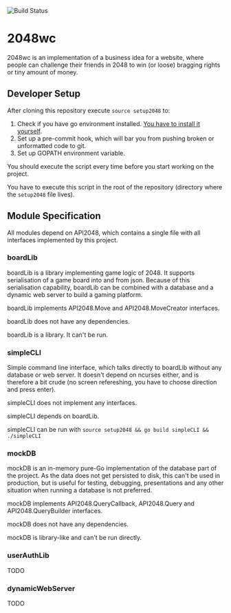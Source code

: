 ![Build Status](https://travis-ci.org/2048wc/2048wc.svg?branch=master)

# 2048wc

2048wc is an implementation of a business idea for a website, where people can challenge their friends in 2048 to win (or loose) bragging rights or tiny amount of money.

## Developer Setup

After cloning this repository execute `source setup2048` to:

1. Check if you have go environment installed. [You have to install it yourself](https://golang.org/doc/install).
2. Set up a pre-commit hook, which will bar you from pushing broken or unformatted code to git.
3. Set up GOPATH environment variable.

You should execute the script every time before you start working on the project.

You have to execute this script in the root of the repository (directory where the `setup2048` file lives).

## Module Specification

All modules depend on API2048, which contains a single file with all interfaces implemented by this project.

### boardLib

boardLib is a library implementing game logic of 2048. It supports serialisation of a game board into and from json. Because of this serialisation capability, boardLib can be combined with a database and a dynamic web server to build a gaming platform.

boardLib implements API2048.Move and API2048.MoveCreator interfaces.

boardLib does not have any dependencies.

boardLib is a library. It can't be run.

### simpleCLI

Simple command line interface, which talks directly to boardLib without any database or web server. It doesn't depend on ncurses either, and is therefore a bit crude (no screen refereshing, you have to choose direction and press enter).

simpleCLI does not implement any interfaces.

simpleCLI depends on boardLib.

simpleCLI can be run with `source setup2048 && go build simpleCLI && ./simpleCLI`

### mockDB

mockDB is an in-memory pure-Go implementation of the database part of the project. As the data does not get persisted to disk, this can't be used in production, but is useful for testing, debugging, presentations and any other situation when running a database is not preferred.

mockDB implements API2048.QueryCallback, API2048.Query and API2048.QueryBuilder interfaces.

mockDB does not have any dependencies.

mockDB is library-like and can't be run directly.

### userAuthLib

TODO

### dynamicWebServer

TODO
